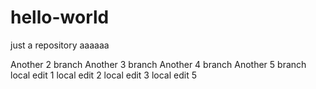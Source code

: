 # hello-world
just a repository
aaaaaa


Another 2 branch
Another 3 branch
Another 4 branch
Another 5 branch
local edit 1
local edit 2
local edit 3
local edit 5
